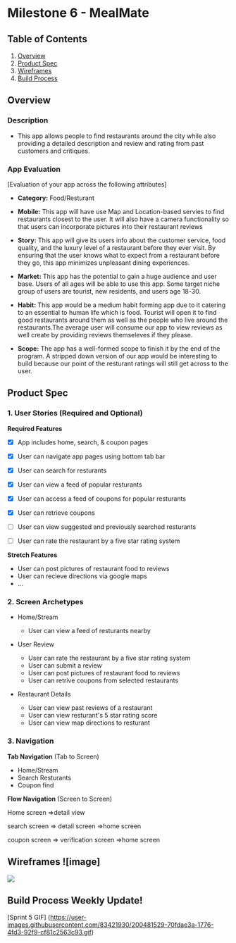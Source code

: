 # Milestone 6 - MealMate

## Table of Contents

1. [Overview](#Overview)
1. [Product Spec](#Product-Spec)
1. [Wireframes](#Wireframes)
2. [Build Process](#Build-Process)

## Overview

### Description

- This app allows people to find restaurants around the city while also providing a detailed description and review and rating from past customers and critiques.

### App Evaluation

[Evaluation of your app across the following attributes]
- **Category:** Food/Resturant

- **Mobile:** This app will have use Map and Location-based servies to find restaurants closest to the user. It will also have a camera functionality so that users can incorporate pictures into their restaurant reviews

- **Story:** This app will give its users info about the customer service, food quality, and the luxury level of a restaurant before they ever visit. By ensuring that the user knows what to expect from a restaurant before they go, this app minimizes unpleasant dining experiences.

- **Market:** This app has the potential to gain a huge audience and user base. Users of all ages will be able to use this app.  Some target niche group of users are tourist, new residents, and users age 18-30.  

- **Habit:** This app would be a medium habit forming app due to it catering to an essential to human life which is food. Tourist will open it to find good restaurants around them as well as the people who live around the restaurants.The average user will consume our app to view reviews as well create by providing reviews themseleves if they please.

- **Scope:** The app has a well-formed scope to finish it by the end of the program. A stripped down version of our app would be interesting to build because our point of the resturant ratings will still get across to the user.

## Product Spec

### 1. User Stories (Required and Optional)

**Required Features**
- [x] App includes home, search, & coupon pages
- [x] User can navigate app pages using bottom tab bar
- [x] User can search for resturants
- [x] User can view a feed of popular resturants 
- [x] User can access a feed of coupons for popular resturants
- [x] User can retrieve coupons
- [ ] User can view suggested and previously searched resturants
- [ ] User can rate the restaurant by a five star rating system



**Stretch Features**

* User can post pictures of restaurant food to reviews
* User can recieve directions via google maps
* ...

### 2. Screen Archetypes

- Home/Stream
  - User can view a feed of resturants nearby
 
- User Review
  - User can rate the restaurant by a five star rating system
  - User can submit a review
  - User can post pictures of restaurant food to reviews
  - User can retrive coupons from selected restaurants 
 
- Restaurant Details 
  - User can view past reviews of a restaurant
  - User can view resturant's 5 star rating score
  - User can view map directions to resturant

### 3. Navigation

**Tab Navigation** (Tab to Screen)

* Home/Stream
* Search Resturants
* Coupon find

**Flow Navigation** (Screen to Screen)

Home screen
 =>detail view

search screen
=> detail screen
=>home screen

coupon screen
=> verification screen
=>home screen


## Wireframes ![image]

![](https://i.imgur.com/dKpj8qc.jpg)



## Build Process Weekly Update!
[Sprint 5 GIF] (https://user-images.githubusercontent.com/83421930/200481529-70fdae3a-1776-4fd3-92f9-cf81c2563c93.gif)






